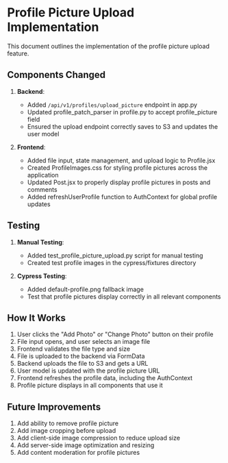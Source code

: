 # Profile Picture Upload Implementation

This document outlines the implementation of the profile picture upload feature.

## Components Changed

1. **Backend**:
   - Added `/api/v1/profiles/upload_picture` endpoint in app.py
   - Updated profile_patch_parser in profile.py to accept profile_picture field
   - Ensured the upload endpoint correctly saves to S3 and updates the user model

2. **Frontend**:
   - Added file input, state management, and upload logic to Profile.jsx
   - Created ProfileImages.css for styling profile pictures across the application
   - Updated Post.jsx to properly display profile pictures in posts and comments
   - Added refreshUserProfile function to AuthContext for global profile updates

## Testing

1. **Manual Testing**:
   - Added test_profile_picture_upload.py script for manual testing
   - Created test profile images in the cypress/fixtures directory

2. **Cypress Testing**:
   - Added default-profile.png fallback image
   - Test that profile pictures display correctly in all relevant components

## How It Works

1. User clicks the "Add Photo" or "Change Photo" button on their profile
2. File input opens, and user selects an image file
3. Frontend validates the file type and size
4. File is uploaded to the backend via FormData
5. Backend uploads the file to S3 and gets a URL
6. User model is updated with the profile picture URL
7. Frontend refreshes the profile data, including the AuthContext
8. Profile picture displays in all components that use it

## Future Improvements

1. Add ability to remove profile picture
2. Add image cropping before upload
3. Add client-side image compression to reduce upload size
4. Add server-side image optimization and resizing
5. Add content moderation for profile pictures
